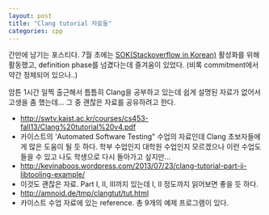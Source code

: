 ```yaml
---
layout: post
title: "Clang tutorial 자료들"
categories: cpp
---
```


간만에 남기는 포스티다. 7월 초에는 [SOK(Stackoverflow in Korean)][1] 활성화를 위해 활동했고, definition phase를 넘겼다는데 즐겨움이 있었다. (비록 commitment에서 약간 정체되어 있으나..)

암튼 1시간 일찍 출근해서 틈틈히 Clang을 공부하고 있는데 쉽게 설명된 자료가 없어서 고생을 좀 했는데... 그 중 괜찮은 자료를 공유하려고 한다.

- http://swtv.kaist.ac.kr/courses/cs453-fall13/Clang%20tutorial%20v4.pdf
 - 카이스트의 'Automated Software Testing" 수업의 자료인데 Clang 초보자들에게 많은 도움이 될 듯 하다. 학부 수업인지 대학원 수업인지 모르겠으나 이런 수업도 들을 수 있고 나도 학생으로 다시 돌아가고 싶지만...
- http://kevinaboos.wordpress.com/2013/07/23/clang-tutorial-part-ii-libtooling-example/
 - 이것도 괜찮은 자료. Part I, II, III까지 있는데 I, II 정도까지 읽어보면 좋을 듯 하다.
- http://amnoid.de/tmp/clangtut/tut.html
 - 카이스트 수업 자료에 있는 reference. 총 9개의 예제 프로그램이 있다.

[1]: https://area51.stackexchange.com/proposals/68765/stack-overflow-in-korean
